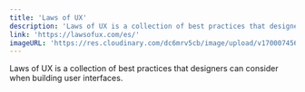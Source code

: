 ```yaml
---
title: 'Laws of UX'
description: 'Laws of UX is a collection of best practices that designers can consider when building user interfaces.'
link: 'https://lawsofux.com/es/'
imageURL: 'https://res.cloudinary.com/dc6mrv5cb/image/upload/v1700074561/personal-resources/learning/lawsofux.com__x2cdtt.png'
---
```

Laws of UX is a collection of best practices that designers can consider when building user interfaces.